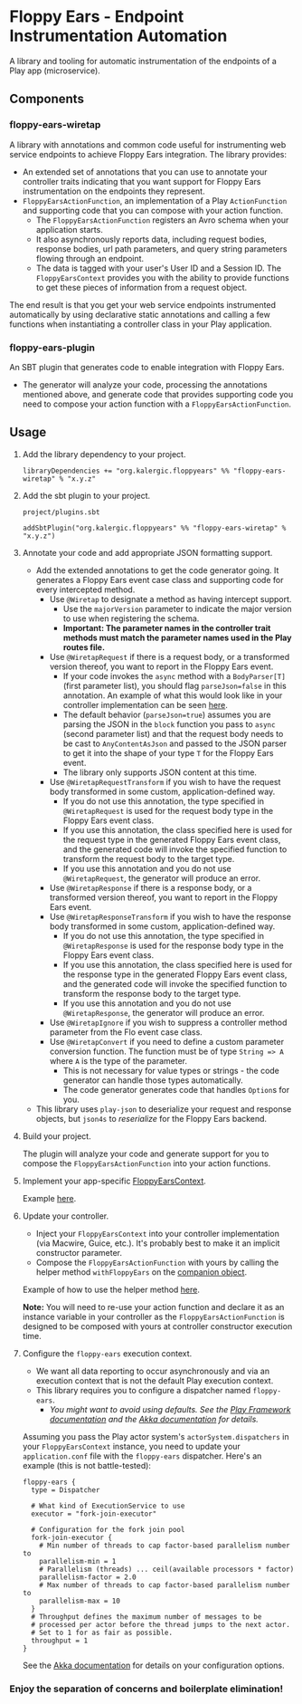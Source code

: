 # Floppy Ears - Endpoint Instrumentation Automation

A library and tooling for automatic instrumentation of the endpoints of a Play app (microservice).

## Components

### floppy-ears-wiretap
A library with annotations and common code useful for instrumenting web service endpoints to achieve Floppy Ears integration. The library provides:
- An extended set of annotations that you can use to annotate your controller traits indicating that you want support for Floppy Ears instrumentation on the endpoints they represent.
- `FloppyEarsActionFunction`, an implementation of a Play `ActionFunction` and supporting code that you can compose with your action function.
  - The `FloppyEarsActionFunction` registers an Avro schema when your application starts.
  - It also asynchronously reports data, including request bodies, response bodies, url path parameters, and query string parameters flowing through an endpoint.
  - The data is tagged with your user's User ID and a Session ID. The `FloppyEarsContext` provides you with the ability to provide functions to get these pieces of information from a request object.

The end result is that you get your web service endpoints instrumented automatically by using declarative static annotations and calling a few functions when instantiating a controller class in your Play application.

### floppy-ears-plugin
An SBT plugin that generates code to enable integration with Floppy Ears.
- The generator will analyze your code, processing the annotations mentioned above, and generate code that provides supporting code you need to compose your action function with a `FloppyEarsActionFunction`.

## Usage

1. Add the library dependency to your project.

    ```
    libraryDependencies += "org.kalergic.floppyears" %% "floppy-ears-wiretap" % "x.y.z"
    ```

2. Add the sbt plugin to your project.

    `project/plugins.sbt`
    
    ````
    addSbtPlugin("org.kalergic.floppyears" %% "floppy-ears-wiretap" % "x.y.z")
    
    ````
   
3. Annotate your code and add appropriate JSON formatting support.

    - Add the extended annotations to get the code generator going. It generates a Floppy Ears event case class and supporting code for every intercepted method.
      - Use `@Wiretap` to designate a method as having intercept support.
        - Use the `majorVersion` parameter to indicate the major version to use when registering the schema.
        - **Important: The parameter names in the controller trait methods must match the parameter names used in the Play routes file.**  
      - Use `@WiretapRequest` if there is a request body, or a transformed version thereof, you want to report in the Floppy Ears event.
        - If your code invokes the `async` method with a `BodyParser[T]` (first parameter list), you should flag `parseJson=false` in this annotation. An example of what this would look like in your controller implementation can be seen [here](plugin/src/sbt-test/floppy-ears-plugin/simple/src/main/scala/org/kalergic/floppyears/plugintest/SampleControllerImpl.scala#L87).
        - The default behavior (`parseJson=true`) assumes you are parsing the JSON in the `block` function you pass to `async` (second parameter list) and that the request body needs to be cast to `AnyContentAsJson` and passed to the JSON parser to get it into the shape of your type `T` for the Floppy Ears event.
        - The library only supports JSON content at this time.
      - Use `@WiretapRequestTransform` if you wish to have the request body transformed in some custom, application-defined way.
        - If you do not use this annotation, the type specified in `@WiretapRequest` is used for the request body type in the Floppy Ears event class.
        - If you use this annotation, the class specified here is used for the request type in the generated Floppy Ears event class, and the generated code will invoke the specified function to transform the request body to the target type.
        - If you use this annotation and you do not use `@WiretapRequest`, the generator will produce an error.
      - Use `@WiretapResponse` if there is a response body, or a transformed version thereof, you want to report in the Floppy Ears event.
      - Use `@WiretapResponseTransform` if you wish to have the response body transformed in some custom, application-defined way.
        - If you do not use this annotation, the type specified in `@WiretapResponse` is used for the response body type in the Floppy Ears event class.
        - If you use this annotation, the class specified here is used for the response type in the generated Floppy Ears event class, and the generated code will invoke the specified function to transform the response body to the target type.
        - If you use this annotation and you do not use `@WiretapResponse`, the generator will produce an error.
      - Use `@WiretapIgnore` if you wish to suppress a controller method parameter from the Flo event case class.
      - Use `@WiretapConvert` if you need to define a custom parameter conversion function. The function must be of type `String => A` where `A` is the type of the parameter.
        - This is not necessary for value types or strings - the code generator can handle those types automatically.
        - The code generator generates code that handles `Option`s for you.
     - This library uses `play-json` to deserialize your request and response objects, but `json4s` to _reserialize_ for the Floppy Ears backend.

5. Build your project.

    The plugin will analyze your code and generate support for you to compose the `FloppyEarsActionFunction` into your action functions.

6. Implement your app-specific [FloppyEarsContext](wiretap/src/main/scala/org/kalergic/floppyears/wiretap/FloppyEarsContext.scala).

    Example [here](wiretap/src/test/scala/org/kalergic/floppyears/wiretap/MyFloppyEarsContext.scala).

7. Update your controller.

    - Inject your `FloppyEarsContext` into your controller implementation (via Macwire, Guice, etc.). It's probably best to make it an implicit constructor parameter.
    - Compose the `FloppyEarsActionFunction` with yours by calling the helper method `withFloppyEars` on the [companion object](wiretap/src/main/scala/org/kalergic/floppyears/wiretap/FloppyEarsActionFunction.scala#L78).

    Example of how to use the helper method [here](plugin/src/sbt-test/floppy-ears-plugin/simple/src/main/scala/org/kalergic/floppyears/plugintest/SampleControllerImpl.scala).

    **Note:** You will need to re-use your action function and declare it as an instance variable in your controller as the `FloppyEarsActionFunction` is designed to be composed with yours at controller constructor execution time.

8. Configure the `floppy-ears` execution context.

    - We want all data reporting to occur asynchronously and via an execution context that is not the default Play execution context.
    - This library requires you to configure a dispatcher named `floppy-ears`.
      - _You might want to avoid using defaults. See the [Play Framework documentation](https://www.playframework.com/documentation/2.5.x/ThreadPools#Using-other-thread-pools) and the [Akka documentation](https://doc.akka.io/docs/akka/current/dispatchers.html#setting-the-dispatcher-for-an-actor) for details._

    Assuming you pass the Play actor system's `actorSystem.dispatchers` in your `FloppyEarsContext` instance, you need to update your `application.conf` file with the `floppy-ears` dispatcher. Here's an example (this is not battle-tested):

    ```
    floppy-ears {
      type = Dispatcher

      # What kind of ExecutionService to use
      executor = "fork-join-executor"

      # Configuration for the fork join pool
      fork-join-executor {
        # Min number of threads to cap factor-based parallelism number to
        parallelism-min = 1
        # Parallelism (threads) ... ceil(available processors * factor)
        parallelism-factor = 2.0
        # Max number of threads to cap factor-based parallelism number to
        parallelism-max = 10
      }
      # Throughput defines the maximum number of messages to be
      # processed per actor before the thread jumps to the next actor.
      # Set to 1 for as fair as possible.
      throughput = 1
    }  
    ```
    See the [Akka documentation](https://doc.akka.io/docs/akka/current/dispatchers.html) for details on your configuration options.


### Enjoy the separation of concerns and boilerplate elimination!

